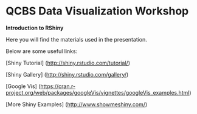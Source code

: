 # QCBS Data Visualization Workshop

**Introduction to RShiny**

Here you will find the materials used in the presentation. 

Below are some useful links:

[Shiny Tutorial] (http://shiny.rstudio.com/tutorial/)

[Shiny Gallery] (http://shiny.rstudio.com/gallery/)

[Google Vis] (https://cran.r-project.org/web/packages/googleVis/vignettes/googleVis_examples.html)

[More Shiny Examples] (http://www.showmeshiny.com/)
